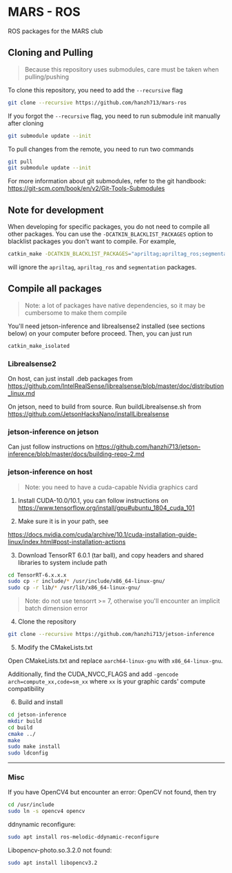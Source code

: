 # MARS - ROS

ROS packages for the MARS club

## Cloning and Pulling

> Because this repository uses submodules, care must be taken when pulling/pushing 

To clone this repository, you need to add the `--recursive` flag

```bash
git clone --recursive https://github.com/hanzh713/mars-ros
```

If you forgot the `--recursive` flag, you need to run submodule init manually after cloning

```bash
git submodule update --init
```

To pull changes from the remote, you need to run two commands

```bash
git pull
git submodule update --init
```

For more information about git submodules, refer to the git handbook: https://git-scm.com/book/en/v2/Git-Tools-Submodules

## Note for development

When developing for specific packages, you do not need to compile all other packages. You can use the `-DCATKIN_BLACKLIST_PACKAGES` option to blacklist packages you don't want to compile.
For example,

```bash
catkin_make -DCATKIN_BLACKLIST_PACKAGES="apriltag;apriltag_ros;segmentation"
```

will ignore the `apriltag`, `apriltag_ros` and `segmentation` packages. 

## Compile all packages

> Note: a lot of packages have native dependencies, so it may be cumbersome to make them compile

You'll need jetson-inference and librealsense2 installed (see sections below) on your computer before proceed. Then, you can just run

```bash
catkin_make_isolated
```

### Librealsense2

On host, can just install .deb packages from https://github.com/IntelRealSense/librealsense/blob/master/doc/distribution_linux.md

On jetson, need to build from source. Run buildLibrealsense.sh from https://github.com/JetsonHacksNano/installLibrealsense

### jetson-inference on jetson

Can just follow instructions on https://github.com/hanzhi713/jetson-inference/blob/master/docs/building-repo-2.md

### jetson-inference on host

> Note: you need to have a cuda-capable Nvidia graphics card

1. Install CUDA-10.0/10.1, you can follow instructions on https://www.tensorflow.org/install/gpu#ubuntu_1804_cuda_101

2. Make sure it is in your path, see

https://docs.nvidia.com/cuda/archive/10.1/cuda-installation-guide-linux/index.html#post-installation-actions

3. Download TensorRT 6.0.1 (tar ball), and copy headers and shared libraries to system include path

```bash
cd TensorRT-6.x.x.x
sudo cp -r include/* /usr/include/x86_64-linux-gnu/
sudo cp -r lib/* /usr/lib/x86_64-linux-gnu/
```

> Note: do not use tensorrt >= 7, otherwise you'll encounter an implicit batch dimension error

4. Clone the repository

```bash
git clone --recursive https://github.com/hanzhi713/jetson-inference
```

5. Modify the CMakeLists.txt

Open CMakeLists.txt and replace `aarch64-linux-gnu` with `x86_64-linux-gnu`.

Additionally, find the CUDA_NVCC_FLAGS and add `-gencode arch=compute_xx,code=sm_xx` where `xx` is your graphic cards' compute compatibility

6. Build and install

```bash
cd jetson-inference
mkdir build
cd build
cmake ../
make
sudo make install
sudo ldconfig
```

---

### Misc

If you have OpenCV4 but encounter an error: OpenCV not found, then try

```bash
cd /usr/include
sudo ln -s opencv4 opencv
```

ddnynamic reconfigure:

```bash
sudo apt install ros-melodic-ddynamic-reconfigure
```

Libopencv-photo.so.3.2.0 not found:

```bash
sudo apt install libopencv3.2
```